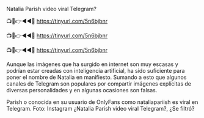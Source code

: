 Natalia Parish video viral Telegram?

📺📱👉◄◄🔴  https://tinyurl.com/5n6bjbnr

📺📱👉◄◄🔴  https://tinyurl.com/5n6bjbnr

📺📱👉◄◄🔴  https://tinyurl.com/5n6bjbnr

Aunque las imágenes que ha surgido en internet son muy escasas y podrían estar creadas con inteligencia artificial, ha sido suficiente para poner el nombre de Natalia en manifiesto. Sumando a esto que algunos canales de Telegram son populares por compartir imágenes explícitas de diversas personalidades y en algunas ocasiones son falsas.

Parish o conocida en su usuario de OnlyFans como nataliapariish es viral en Telegram. Foto: Instagram
¿Natalia Parish video viral Telegram?, ¿Se filtró?

